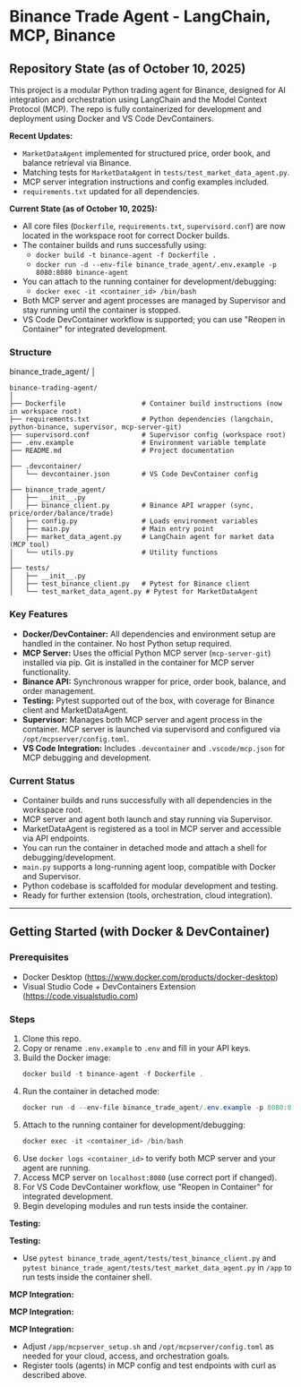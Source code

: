 # Binance Trade Agent - LangChain, MCP, Binance

## Repository State (as of October 10, 2025)


This project is a modular Python trading agent for Binance, designed for AI integration and orchestration using LangChain and the Model Context Protocol (MCP). The repo is fully containerized for development and deployment using Docker and VS Code DevContainers.

**Recent Updates:**
- `MarketDataAgent` implemented for structured price, order book, and balance retrieval via Binance.
- Matching tests for `MarketDataAgent` in `tests/test_market_data_agent.py`.
- MCP server integration instructions and config examples included.
- `requirements.txt` updated for all dependencies.

**Current State (as of October 10, 2025):**
- All core files (`Dockerfile`, `requirements.txt`, `supervisord.conf`) are now located in the workspace root for correct Docker builds.
- The container builds and runs successfully using:
	- `docker build -t binance-agent -f Dockerfile .`
	- `docker run -d --env-file binance_trade_agent/.env.example -p 8080:8080 binance-agent`
- You can attach to the running container for development/debugging:
	- `docker exec -it <container_id> /bin/bash`
- Both MCP server and agent processes are managed by Supervisor and stay running until the container is stopped.
- VS Code DevContainer workflow is supported; you can use "Reopen in Container" for integrated development.

### Structure

binance_trade_agent/
│
```
binance-trading-agent/
│
├── Dockerfile                   # Container build instructions (now in workspace root)
├── requirements.txt             # Python dependencies (langchain, python-binance, supervisor, mcp-server-git)
├── supervisord.conf             # Supervisor config (workspace root)
├── .env.example                 # Environment variable template
├── README.md                    # Project documentation
│
├── .devcontainer/
│   └── devcontainer.json        # VS Code DevContainer config
│
├── binance_trade_agent/
│   ├── __init__.py
│   ├── binance_client.py        # Binance API wrapper (sync, price/order/balance/trade)
│   ├── config.py                # Loads environment variables
│   ├── main.py                  # Main entry point
│   ├── market_data_agent.py     # LangChain agent for market data (MCP tool)
│   └── utils.py                 # Utility functions
│
├── tests/
│   ├── __init__.py
│   ├── test_binance_client.py   # Pytest for Binance client
│   └── test_market_data_agent.py # Pytest for MarketDataAgent
```

### Key Features
- **Docker/DevContainer:** All dependencies and environment setup are handled in the container. No host Python setup required.
- **MCP Server:** Uses the official Python MCP server (`mcp-server-git`) installed via pip. Git is installed in the container for MCP server functionality.
- **Binance API:** Synchronous wrapper for price, order book, balance, and order management.
- **Testing:** Pytest supported out of the box, with coverage for Binance client and MarketDataAgent.
- **Supervisor:** Manages both MCP server and agent process in the container. MCP server is launched via supervisord and configured via `/opt/mcpserver/config.toml`.
- **VS Code Integration:** Includes `.devcontainer` and `.vscode/mcp.json` for MCP debugging and development.

### Current Status



- Container builds and runs successfully with all dependencies in the workspace root.
- MCP server and agent both launch and stay running via Supervisor.
- MarketDataAgent is registered as a tool in MCP server and accessible via API endpoints.
- You can run the container in detached mode and attach a shell for debugging/development.
- `main.py` supports a long-running agent loop, compatible with Docker and Supervisor.
- Python codebase is scaffolded for modular development and testing.
- Ready for further extension (tools, orchestration, cloud integration).

---

## Getting Started (with Docker & DevContainer)

### Prerequisites

- Docker Desktop (https://www.docker.com/products/docker-desktop)
- Visual Studio Code + DevContainers Extension (https://code.visualstudio.com)

### Steps


1. Clone this repo.
2. Copy or rename `.env.example` to `.env` and fill in your API keys.
3. Build the Docker image:
	```powershell
	docker build -t binance-agent -f Dockerfile .
	```
4. Run the container in detached mode:
	```powershell
	docker run -d --env-file binance_trade_agent/.env.example -p 8080:8080 binance-agent
	```
5. Attach to the running container for development/debugging:
	```powershell
	docker exec -it <container_id> /bin/bash
	```
6. Use `docker logs <container_id>` to verify both MCP server and your agent are running.
7. Access MCP server on `localhost:8080` (use correct port if changed).
8. For VS Code DevContainer workflow, use "Reopen in Container" for integrated development.
9. Begin developing modules and run tests inside the container.

**Testing:**


**Testing:**
- Use `pytest binance_trade_agent/tests/test_binance_client.py` and `pytest binance_trade_agent/tests/test_market_data_agent.py` in `/app` to run tests inside the container shell.

**MCP Integration:**

**MCP Integration:**

**MCP Integration:**
- Adjust `/app/mcpserver_setup.sh` and `/opt/mcpserver/config.toml` as needed for your cloud, access, and orchestration goals.
- Register tools (agents) in MCP config and test endpoints with curl as described above.
